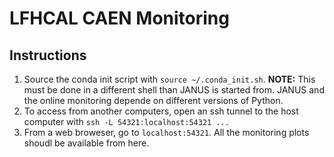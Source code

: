# LFHCAL CAEN Monitoring

## Instructions
1) Source the conda init script with `source ~/.conda_init.sh`.  **NOTE:** This must be done in a different shell than JANUS is started from.  JANUS and the online monitoring depende on different versions of Python.
2) To access from another computers, open an ssh tunnel to the host computer with `ssh -L 54321:localhost:54321 ...`
3) From a web broweser, go to `localhost:54321`.  All the monitoring plots shoudl be available from here.
